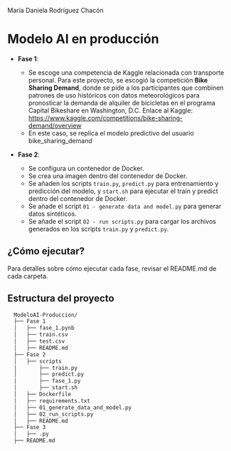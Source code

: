 María Daniela Rodríguez Chacón

# Modelo AI en producción

- **Fase 1**:
    - Se escoge una competencia de Kaggle relacionada con transporte personal. Para este proyecto, se escogió la competición **Bike Sharing Demand**, donde se pide a los participantes que combinen patrones de uso históricos con datos meteorológicos para pronosticar la demanda de alquiler de bicicletas en el programa Capital Bikeshare en Washington, D.C.
      Enlace al Kaggle: https://www.kaggle.com/competitions/bike-sharing-demand/overview 
    - En este caso, se replica el modelo predictivo del usuario bike_sharing_demand
      
 - **Fase 2**:
    - Se configura un contenedor de Docker.
    - Se crea una imagen dentro del contenedor de Docker.
    - Se añaden los scripts `train.py`, `predict.py` para entrenamiento y predicción del modelo, y `start.sh` para ejecutar el train y predict dentro del contenedor de Docker.
    - Se añade el script `01 - generate data and model.py` para generar datos sintéticos.
    - Se añade el script `02 - run scripts.py` para cargar los archivos generados en los scripts `train.py` y `predict.py`.


## ¿Cómo ejecutar?

  Para detalles sobre cómo ejecutar cada fase, revisar el README.md de cada carpeta. 

## Estructura del proyecto
```bash
  ModeloAI-Produccion/
  ├── Fase 1
  │   ├── fase_1.pynb
  │   ├── train.csv
  │   ├── test.csv
  │   ├── README.md
  ├── Fase 2
  │   ├── scripts
  │       ├── train.py
  │       ├── predict.py
  │       ├── fase_1.py
  │       ├── start.sh
  │   ├── Dockerfile
  │   ├── requirements.txt
  │   ├── 01_generate_data_and_model.py
  │   ├── 02_run_scripts.py
  │   ├── README.md
  ├── Fase 3
  │   ├── .py
  ├── README.md
```


